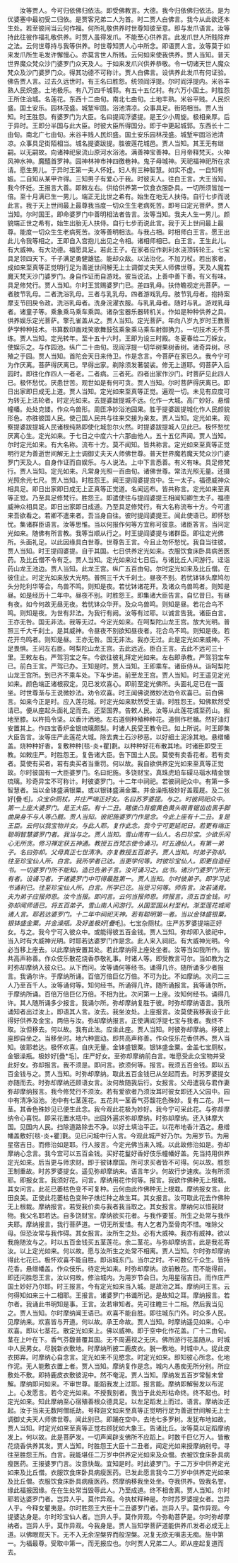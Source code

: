 <!-- { "loadSidebar": true } -->
　　汝等贾人。今可归依佛归依法。即受佛教言。大德。我今归依佛归依法。是为优婆塞中最初受二归依。是贾客兄弟二人为首。时二贾人白佛言。我今从此欲还本生处。若至彼间当云何作福。何所礼敬供养时世尊知彼至意。即与发爪语言。汝等持此往彼作福礼敬供养。时贾人虽得发爪。不能至心供养言。此发爪世人所贱除弃之法。云何世尊持与我等供养。时世尊知贾人心中所念。即语贾人言。汝等莫于如来发爪所生毛发许懈慢心。亦莫言世人所贱。云何如来使我供养。贾人当知。普天世界魔众梵众沙门婆罗门众天及人。于如来发爪兴供养恭敬。令一切诸天世人魔众梵众及沙门婆罗门众。得其功德不可称计。贾人白佛言。设供养此发爪有何证验。佛告贾人言。过去久远世时。有王名曰胜怨。统领阎浮提。尔时阎浮提内。米谷丰熟人民炽盛。土地极乐。有八万四千城郭。有五十五亿村。有六万小国土。时胜怨王所住治城。名莲花。东西十二由旬。南北七由旬。土地丰熟。米谷平贱。人民炽盛。国土安乐。园林茂盛。城堑牢固。浴池清凉。众事具足。街陌相当。贾人当知。时王胜怨。有婆罗门为大臣。名曰提阎浮婆提。是王少小周旋。极相亲厚。后于异时。王即分半国与此大臣。时彼大臣所得国分。即于中更起城郭。东西长十二由旬。南北广七由旬。米谷丰贱人民炽盛。国土安乐园林茂盛。城堑牢固浴池清凉。众事具足街陌相当。城名提婆跋提。胜彼莲花城邑。贾人当知。其王无有继嗣。以无嗣故。向诸神祀泉流山原河水浴池。满善神宝善神。日月帝释梵天。火神风神水神。魔醯首罗神。园神林神市神四徼巷神。鬼子母城神。天祀福神祀所在求请。愿生男儿。于异时王第一夫人怀妊。妇人有三种智慧。如实不虚。一自知有娠。二自知从某甲许得。三知男子有爱心于我。时彼夫人。往白王言。大王当知。我今怀妊。王报言大善。即敕左右。供给供养第一饮食衣服卧具。一切所须皆加一倍。至十月满已生一男儿。端正无比世之希有。始生在地无人扶侍。自行七步而说此言。我于天上世间最上最尊我当度一切众生生老病死苦。即号曰定光菩萨。贾人当知。尔时国王。即命婆罗门中善明相法者告言。汝等当知。我夫人生一男儿。颜貌端正世之希有。始生出胎无人扶侍。自行七步而说此言。我于天上世间最上最尊。能度一切众生生老病死苦。汝等善明相法。与我占相。时相师白王言。愿王出此儿令我等相之。王即自入宫抱儿出见之令相。诸相师相已。白王言。王生此儿。有大威神。有大功德。福愿具足。若此王子。在家者应作刹利水浇顶转轮王。七宝具足领四天下。千子满足勇健雄猛。能却众敌。以法治化。不加刀杖。若出家者。成如来至真等正觉明行足为善逝世间解无上士调御丈夫天人师佛世尊。天及人魔若魔天梵天沙门婆罗门。身自作证而自游戏。彼当说法。上善中善下善。有义有味。具足修梵行。贾人当知。尔时王赏赐婆罗门已。差四乳母。扶侍瞻视定光菩萨。一者肢节乳母。二者洗浴乳母。三者与乳乳母。四者游戏乳母。肢节乳母者。抱持案摩支节回戾令政。洗浴乳母者。洗身浣濯衣服。与乳乳母者。随时与乳。游戏乳母者。诸童子等。乘象乘马乘车乘舆。诸杂宝器乐器转机关。作如是种种供养之具。供养娱乐定光菩萨。擎孔雀盖从之。贾人当知。定光菩萨。年向八岁九岁时王教菩萨学种种技术。书算数印画戏笑歌舞鼓弦乘象乘马乘车射御捔力。一切技术无不贯练。贾人当知。定光转年。至十五十六时。王即为设三时殿。冬夏春给二万婇女。使娱乐之。与作园池。纵广二十由旬。现阎浮提一切华树果树香树。诸奇异树。尽殖之于园。贾人当知。首陀会天日来侍卫。作是念言。今菩萨在家已久。我今宁可为作厌离。菩萨得厌离已。早得出家。剃除须发著袈裟。修无上道耶。伺菩萨入后园时。即往化作四人一者老。二者病。三者死。四者出家作沙门。时菩萨见此四人已。极怀愁忧。厌患世苦。观世如是有何可贪。贾人当知。尔时菩萨得厌离已。即日出家即日成无上道。贾人当知。定光如来至真等正觉。遍观一切。未见有应度可为转无上法轮者。时定光如来。去提婆跋提城不远。化作一大城。高广妙好。悬缯幢幡。处处克镂。作众鸟兽形。周匝净妙浴池园果。胜于提婆跋提城化作人民颜貌形色。亦胜彼国人民。使己国人民共与往来交接为亲友。贾人当知。定光如来。观察提婆跋提城人民诸根纯熟即使化城忽尔火然。时提婆跋提城人见此已。极怀愁忧厌离心生。定光如来。于七日之中度六十六那由他人。五十五亿声闻。贾人当知。尔时定光如来。有大名称。流布十方。莫不闻知。皆共称言。定光如来至真等正觉明行足为善逝世间解无上士调御丈夫天人师佛世尊。普天世界魔若魔天梵众沙门婆罗门天及人。自身作证而自娱乐。与人说法。上中下言悉善。有义有味。具足修梵行。贾人当知。定光如来。凡常身光照一百由旬。诸佛世尊。常法光照无量。还摄光照余光七尺。贾人当知。时胜怨王。闻王提阎婆提宫中。生一太子。福德威神众相具足。即日出家即日成无上正真等正觉道。名闻远布。皆共称言。定光如来至真等正觉。乃至具足修梵行。胜怨王。即遣使往与提阎婆提王相闻知卿生太子。福德威神众相具足。即日出家即日成道。乃至具足修梵行。有大名称流布十方。今可遣来吾欲看之。若卿不遣来者。吾当身自往。彼时提阎婆提王。闻此使语已。即怀愁忧。集诸群臣语言。汝等思惟。当以何报作何等方宜称可彼意。诸臣答言。当问定光如来。随佛有所言教。我等当顺从行之。时王提阎婆提与诸群臣。即往定光佛所。头面礼足。以此因缘具白世尊。世尊告王言。今且止勿怀愁忧。我自当往彼。贾人当知。时王提阎婆提。自于其国。七日供养定光如来。衣服饮食床卧具病苦医药。及比丘僧不令有乏。贾人当知。定光如来过七日后。与诸比丘人间游行。迳诣药山龙王池边。贾人当知。此龙王宫。纵广五百由旬。尔时定光如来及比丘僧。在彼住止。时定光如来放大光明。普照三千大千刹土。昼夜不别。若忧钵钵头摩鸠勿头分陀利华等合。鸟兽不鸣。则知是夜。若忧钵诸花开。及诸众鸟兽鸣者。则知是昼。如是经历十二年中。昼夜不别。时胜怨王。即集诸大臣告言。自忆昔日。有昼有夜。如今何故无昼无夜。若忧钵众华开。及众鸟兽鸣。则知是昼。若花合鸟不鸣。则知是夜。为世有非法。为我行有阙。汝等有过耶。以诚言告我。诸臣白言。王亦无咎。国无非法。我等无过。今定光如来。在呵梨陀山龙王宫。放大光明。普照三千大千刹土。是其威神。令昼夜不别欲知昼夜者。花合鸟不鸣。则知是夜。若花开鸟鸣者。则知是昼。王亦无咎。国无非法。我亦无过。此是定光如来威神。不足畏惧。王问左右臣。呵梨陀山龙王宫。去此远近。臣白王言。去此不远可三十里。王敕左右。严驾羽宝之车。今欲往彼礼拜定光如来。左右即承教。严驾羽宝车已。前白王言。严驾已办。王知是时。贾人当知。王即乘车。诸臣侍从。诣呵梨陀山龙王宫所。到已齐不乘车处。下车步进。前至龙王宫。贾人当知。时王遥见定光如来。颜色端正诸根寂定。见已发欢喜心。即前至定光佛所。头面礼足已在一面坐。时世尊渐与王说微妙法。劝令欢喜。时王闻佛说微妙法劝令欢喜已。前白佛言。如来今正是时。应入莲花城。时定光如来默然受王请。时胜怨王。知佛默然受请已。便从座起头面礼足而去。还至国界。告敕人民。汝等从此莲花城至药山。掘地至膝。以杵捣令坚。以香汁洒地。左右道侧种殖种种花。道侧作栏楯。然好油灯安置其上。作四宝香炉金银琉璃颇梨。时诸人民受王教令已。如上所说。时王即集大臣告言。汝等庄严此莲花大城。除去粪土石沙秽恶。以好细土泥涂其地。悬缯幡盖。烧种种好香。复敷种种[毯-炎+瞿]氀。以种种好花布散其地。时诸臣即受王教。如敕庄严。时胜怨王。复告诸大臣。告下国土人民。莫使有卖香花者。若有卖者。莫使有买者。若有卖买者当重罚。何以故。我自欲供养定光如来至真等正觉故。尔时彼国有一大臣婆罗门。名曰祀施。多饶财宝。真珠虎珀车磲马瑙水精金银琉璃。珍奇异宝不可称计。时彼婆罗门。十二年中祠祀。若彼祠祀众中。有第一多智慧者。当以金钵盛满银粟。或以银钵盛满金粟。并金澡瓶极妙好盖履屣。及二张好[疊*毛]。众宝杂厕杖。并庄严端正好女。名曰苏罗婆提。与之。时彼祠祀众中。第一上座大婆罗门。是王大臣。有十二丑。瞎偻凸背瘿黄色黄头眼青锯齿齿黑手脚曲戾身不与人等凸髋。贾人当知。彼祀施婆罗门作是念。今此上座有十二丑。复是王臣。云何以我宝物并女。与此人耶。复作此念。我今宁可更延祀日。若更有端正聪明智慧婆罗门者。我当与之。贾人当知。雪山南有一仙人。名曰珍宝。少欲乐闲心无所贪。修习禅定获五神通。教授五百梵志使令诵习。时五通仙人。有第一弟子。名曰弥却。父母真正七世清净。亦复教授五百弟子。贾人当知。时弟子弥却。往至珍宝仙人所。白言。我所学者已达。当更学何等。时彼珍宝仙人。即更自造经书。一切婆罗门所不能知。造已告弟子言。汝可诵习之。此书。诸沙门婆罗门所无有者。设诵习者。于诸婆罗门中可得最胜第一。贾人当知。尔时彼弟子。即学习此书诵利已。往至珍宝仙人所。白言。所学已讫。当受习何等。师告言。汝若诵竟。夫为弟子应报师恩。汝今当报。即问言。云何当报师恩。师报言。须五百金钱。时弥却闻师语已。将五百弟子。雪山南人间游行。从国至国从村至村。渐至莲花城闻诸人言。耶若达婆罗门。十二年中祠祀天神。若有聪明第一者。当以金钵盛银粟。银钵盛金粟。并金澡瓶。及好盖极好[疊*毛]。七宝杂厕杖。庄严苏罗婆提端正好女。与之。我今宁可入彼众中。或能得彼五百金钱。贾人当知。弥却即入彼祀中。当入时有大威神光明。时耶若达婆罗门作是念。此人来入祠祀。有大威神光明。今必当移上座去。以此摩纳安置其处。若此摩纳得上座处坐者。汝等当如我所作。皆共高声称善。作众伎乐散花烧香恭敬礼事。时诸人等。即受教言可尔。当如教为之时弥却摩纳入彼众已。从下而问。汝等诵何等经书。诵得几许。随所诵多少者报言。我诵尔许。于摩纳所诵。百倍万倍巨亿万倍。不可为比。不如摩纳。次问二三人乃至百千人。汝等诵何等。知何经书。所诵得几许。随所诵报言。我等诵尔所。于摩纳所诵。百倍万倍巨亿万倍。不相为比。次问第一上座。汝知何经书。诵得几许。其人随所诵多少报言。我诵尔所。弥却摩纳复胜于彼。时弥却摩纳语言。我所诵知者出过汝上。即语其人言。汝去。我坐汝处。上座报言。汝莫使我移我设于此得好供养及金宝。两倍与汝。弥却摩纳报言。正使满阎浮提七宝与我者。我终不取。汝但移去。何以故。我有此法。应坐此座。贾人当知。时彼弥却摩纳。移彼上座即自坐之。当移坐时。地六种震动。即共高声称善。作众伎乐花香供养。贾人当知。彼耶若达。极怀欢喜。自庆无量。金钵盛银粟。银钵盛金粟。金盖七宝厕杖。金银澡瓶。极妙好[疊*毛]。庄严好女。至弥却摩纳前白言。唯愿受此众宝物并受此好女。弥却报言。我不须是。即问言。欲须何等。报言。我须五百金钱。即以五百金钱与之。贾人当知。时弥却摩纳。取此五百金钱已从坐起而去。时苏罗婆提女亦随而去。时弥却摩纳还顾语女言。汝何故随我后行。女报言。父母遣我与君作妻弥却摩纳报言。我今修梵行不须汝。若有爱欲者乃须汝耳时彼女即还入父园中。园中有清净浴池。池中有七茎莲花。五花共一茎香气芬馥花色殊妙。复有二花。共一茎。其香色殊妙见已便生此念。我今观此花极为妙好。我今宁可采此花。与弥却摩纳令心喜悦。即采花置水瓶中。出园外遍求弥却摩纳。时弥却摩纳。还入钵摩大国。见国内人民。扫除道路除去不净。以好土填治平正。以花布地香汁洒之。悬缯幡盖敷好[毯-炎+瞿]氀。见已问城中行人言。今观此城严好乃尔。为用岁节。为用星宿吉日。而修治如是耶。行人报言。今定光佛当来入城。以此故修治如是。弥却摩纳心念言。我今宜可以五百金钱。买好花鬘好香好伎乐幢幡好盖。先当持用供养定光如来。后当更与师求财。即于彼钵摩国。所可求买者皆不可得。何以故。胜怨王制重故。时苏罗婆提女。遥见弥却摩纳来。语言年少。何故行步速疾。汝有所须耶。即报女言。我须好花。问言。摩纳用花作何等。报言。我欲作佛种无上根栽。其女问言。此花已萎枯色变不可复种。云何由此作佛种无上根栽。摩纳报女言。此田良美。正使此花萎枯色变种子燋烂种之故生耳。其女报言。汝可取此花去作佛种无上根裁。摩纳报言。若受我价卖与我者我当取之。其女报言。摩纳何以惜我财物。我父名耶若达。自多饶财宝。摩纳欲买花者。与我作要誓。所生之处常与我作夫耶。摩纳报言。我行菩萨道。一切无所爱惜。有人乞者乃至骨肉不惜。唯除父母。但恐汝常与我作碍。其女报言。汝所生之处。必有大威神。我亦有威神。欲以我施随汝与之。时以五百金钱买五茎莲花。余二茎花。与弥却摩纳言。此是我花寄汝。以上定光如来。何以故。愿与汝所生之处常不相离。贾人当知。尔时弥却摩纳得此七花已。极怀欢喜不能自胜。即诣城东门。当尔之时。不可数亿千众生。皆持花香。悬缯幡盖。作众伎乐。待定光如来。时弥却摩纳。欲前散花。而不能得前。即还问胜怨王言。汝以何故。修治城内。为用岁节会日。为用星宿吉日。而作庄严国土妙好乃尔耶。时王报言。今有定光如来当入城。是故治之耳。摩纳问王言。云何得知如来三十二相耶。王报言。诸婆罗门书谶所记。是故知之耳。摩纳报言。若尔者。我诵此书明知是事。王言。汝若审知者。先可往瞻三十二相。然后我当见之。贾人当知。尔时摩纳闻王语已。欢喜不能自胜。即往城东门外。时众多人民。见摩纳来。欢喜皆与开道。何以故。承王命故。贾人当知。时摩纳遥见如来。心中欢喜。即以七茎花。散定光如来上。佛以威神。即于空中化作花盖。广十二由旬。茎在上叶在下。香气芬馥普覆其国。无不周遍视之无厌。佛所游行花盖随从。时城中人民男女。尽脱新衣敷地。时摩纳所披二鹿皮衣。脱一敷地。时城中人。捉此皮衣掷弃。时摩纳心自念言。定光如来不见愍念。时定光如来。即知彼心所念。化地作泥。无人能敷衣置上者。贾人当知。摩纳复作是念。城内人愚痴无所分别。所应敷处不敷。即持鹿皮衣敷彼泥中。然不奄泥。贾人当知。摩纳发五百岁常髻未曾解。摩纳即问如来。不审世尊。能蹈我发上过耶。报言能。摩纳即解髻发以布泥上。心发愿言。若今定光如来。不授我别者。我当于此处形枯命终。终不起也。时定光如来。知此摩纳至心宿殖善根众德具足。以左足蹈发上而过。语言。摩纳汝还起。汝于当来无数阿僧祇劫。号释迦文如来至真等正觉明行足为善逝世间解无上士调御丈夫天人师佛世尊。闻此别已。即踊在空中。去地七多罗树。发犹布地如故。贾人当知。时定光如来至真等正觉右顾犹如大象王。告诸比丘。汝等莫以足蹈摩纳发上。何以故。此是菩萨发。一切声闻辟支佛所不应蹈上。时数千巨亿万人。皆散花烧香供养其发。贾人当知。时胜怨王大臣十二丑者。闻定光如来授摩纳别号。寻往至胜怨王所。白言。我能堪任二万岁中供养定光如来及众僧。衣被饮食床卧具病瘦医药。王报婆罗门言。汝意快哉。宜知是时。时此婆罗门。于二万岁中供养定光如来及比丘僧。衣服饮食床卧具病瘦医药。已发此愿言我今二万岁中供养定光如来及比丘僧。衣服饮食床卧具病瘦医药。然摩纳移我坐处坐。夺我供养。毁我名誉。缘此福报因缘。在在生处常当毁辱此人。乃至成道。终不相舍离。贾人当知。尔时耶若达婆罗门者。岂异人乎。莫作异观。今执杖释种是。尔时苏罗婆提女者。岂异人乎。今释女瞿夷是。尔时胜怨王大臣十二丑婆罗门者。岂异人乎。莫作异观。今提婆达身是。尔时珍宝仙人者。岂异人乎。莫作异观。今弥勒菩萨是。尔时弥却摩纳者。岂异人乎。莫作异观。今我身是。贾人当知学菩萨道能供养爪发者必成无上道。以佛眼观天下。无不入无余涅槃界而般涅槃。况复无欲无嗔恚无痴。施中第一。为福最尊。受取中第一。而无报应也。尔时贾人兄弟二人。即从座起复道而去。
